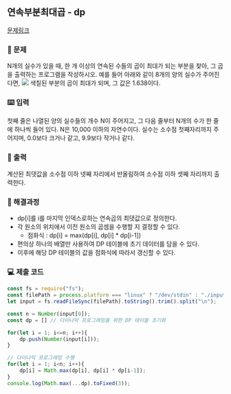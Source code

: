 ## 연속부분최대곱 - dp

[문제링크](https://www.acmicpc.net/problem/2670)

### 🙏 문제
N개의 실수가 있을 때, 한 개 이상의 연속된 수들의 곱이 최대가 되는 부분을 찾아, 그 곱을 출력하는 프로그램을 작성하시오. 예를 들어 아래와 같이 8개의 양의 실수가 주어진다면,
![](https://www.acmicpc.net/upload/images/Kr2fhViNP7YfNWrhf77jJeXwsd.png)
색칠된 부분의 곱이 최대가 되며, 그 값은 1.638이다.

### ⌨️ 입력
첫째 줄은 나열된 양의 실수들의 개수 N이 주어지고, 그 다음 줄부터 N개의 수가 한 줄에 하나씩 들어 있다. N은 10,000 이하의 자연수이다. 실수는 소수점 첫째자리까지 주어지며, 0.0보다 크거나 같고, 9.9보다 작거나 같다.

### 🎨 출력
계산된 최댓값을 소수점 이하 넷째 자리에서 반올림하여 소수점 이하 셋째 자리까지 출력한다.

### 🤔 해결과정
- dp[i]를 i를 마지막 인덱스로하는 연속곱의 최댓값으로 정의한다.
- 각 원소의 위치에서 이전 원소의 곱셈을 수행할 지 결정할 수 있다.
    - 점화식 : dp[i] = max(dp[i], dp[i] * dp[i-1])
- 편의상 하나의 배열만 사용하여 DP 테이블에 초기 데이터를 담을 수 있다.
- 이후에 해당 DP 테이블의 값을 점화식에 따라서 갱신할 수 있다.

### 💻 제출 코드

```javascript
const fs = require("fs");
const filePath = process.platform === "linux" ? "/dev/stdin" : "./input.txt";
let input = fs.readFileSync(filePath).toString().trim().split("\n");

const n = Number(input[0]); 
const dp = [] // 다이나믹 프로그래밍을 위한 DP 테이블 초기화

for(let i = 1; i<=n; i++){
    dp.push(Number(input[i]));
}

// 다이나믹 프로그래밍 수행
for(let i = 1; i<n; i++){
    dp[i] = Math.max(dp[i], dp[i] * dp[i-1]);
}
console.log(Math.max(...dp).toFixed(3));

```
